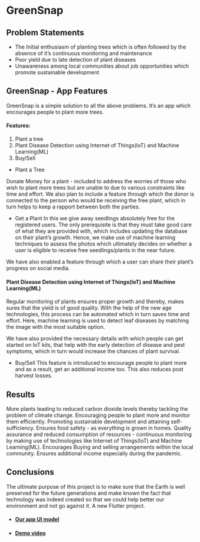 # GreenSnap

## Problem Statements
- The Initial enthusiasm of planting trees which is often followed by the absence of it’s continuous monitoring and maintenance 
- Poor yield due to late detection of plant diseases
- Unawareness among local communities about job opportunities which promote sustainable development

## GreenSnap - App Features
GreenSnap is a simple solution to all the above problems. It’s an app which encourages people to plant more trees.

#### Features:
1) Plant a tree 
2) Plant Disease Detection using Internet of Things(IoT) and Machine Learning(ML)
3) Buy/Sell 

- Plant a Tree

Donate Money for a plant - included to address the worries of those who wish to plant more trees but are unable to due to various constraints like time and effort. We also plan to include a feature through which the donor is connected to the person who would be receiving the free plant, which in turn helps to keep a rapport between both the parties.

- Get a Plant
In this we give away seedlings absolutely free for the registered users. The only prerequisite is that they must take good care of what they are provided with, which includes updating the database on their plant’s growth. Hence, we make use of machine learning techniques to assess the photos which ultimately decides on whether a user is eligible to receive free seedlings/plants in the near future.  

We have also enabled a feature through which a user can share their plant’s progress on social media.


 #### Plant Disease Detection using Internet of Things(IoT) and Machine Learning(ML)
Regular monitoring of plants ensures proper growth and thereby, makes sures that the yield is of good quality. With the help of the new age technologies, this process can be automated which in turn saves time and effort. 
Here, machine learning is used to detect leaf diseases by matching the image with the most suitable option.

We have also provided the necessary details with which people can get started on IoT kits, that help with the early detection of disease and pest symptoms, which in turn would increase the chances of plant survival.

- Buy/Sell
This feature is introduced to encourage people to plant more and as a result, get an additional income too. This also reduces post harvest losses. 

## Results
More plants leading to reduced carbon dioxide levels thereby tackling the problem of climate change.
Encouraging people to plant more and monitor them efficiently.
Promoting sustainable development and attaining self-sufficiency.
Ensures food safety - as everything is grown in homes.
Quality assurance and reduced consumption of resources - continuous monitoring by making use of technologies like Internet of Things(IoT) and Machine Learning(ML).
Encourages Buying and selling arrangements within the local community.
Ensures additional income especially during the pandemic.

## Conclusions

The ultimate purpose of this project is to make sure that the Earth is well preserved for the future generations and make known the fact that technology was indeed created so that we could help better our environment and not go against it.
A new Flutter project.

- #### [Our app UI model](https://www.figma.com/proto/381nvyLBOfs9h414cxpLwG/GreenSnap_Hackathon?page-id=0%3A1&node-id=395%3A40&viewport=-2030%2C105%2C0.6753939390182495&scaling=scale-down)

- #### [Demo video](https://youtu.be/-coIcUsSMg8)
